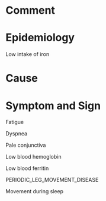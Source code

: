 # Comment

# Epidemiology

Low intake of iron

# Cause

# Symptom and Sign

Fatigue

Dyspnea

Pale conjunctiva

Low blood hemoglobin

Low blood ferritin

PERIODIC_LEG_MOVEMENT_DISEASE

Movement during sleep
